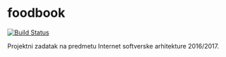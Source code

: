 # foodbook

[![Build Status](https://travis-ci.org/vsanca/foodbook.svg?branch=master)](https://travis-ci.org/vsanca/foodbook)

Projektni zadatak na predmetu Internet softverske arhitekture 2016/2017.
